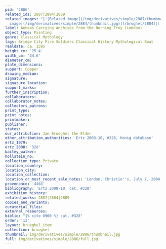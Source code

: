 ```yaml
---
pid: '2886'
related_ids: 2887|2884|2889
related_images: "[![Related image](/img/derivatives/simple/2887/thumbnail.jpg)](/brughel/2887)|[![Related
  image](/img/derivatives/simple/2884/thumbnail.jpg)](/brughel/2884)|[![Related image](/img/derivatives/simple/2889/thumbnail.jpg)](/brughel/2889)"
label: Aeneas Carrying Anchises from the Burning Troy (London)
object_type: Painting
genre: Classical Mythology
tags: Bridge City Fire Soldiers Classical History Mythological Boat
realdate: ca. 1595
height_cm: '25.4'
width_cm: '34.6'
diameter_cm: 
plate_dimensions: 
support: Copper
drawing_medium: 
signature: 
signature_location: 
support_marks: 
further_inscription: 
collaborators: 
collaborator_notes: 
collectors_patrons: 
print_type: 
print_notes: 
printmaker: 
publisher: 
states: 
our_attribution: Jan Brueghel the Elder
other_attribution_authorities: 'Ertz 2008-10, #328, Honig database'
ertz_1979: 
ertz_2008: '328'
bailey_walker: 
hollstein_no: 
collection_type: Private
location_country: 
location_city: 
location_collection: 
location_or_most_recent_sale_notes: 'London, Christie''s, July 7, 2004, inv. #23'
provenance: '4463'
bibliography: 'Ertz 2008-10, cat. #328'
exhibition_history: 
related_works: 2887|2884|2889
copies_and_variants: 
curatorial_files: 
external_resources: 
biblio: "{% cite 8900 %} cat. #328"
order: '13'
layout: brueghel_item
collection: brueghel
thumbnail: img/derivatives/simple/2886/thumbnail.jpg
full: img/derivatives/simple/2886/full.jpg
---
```

